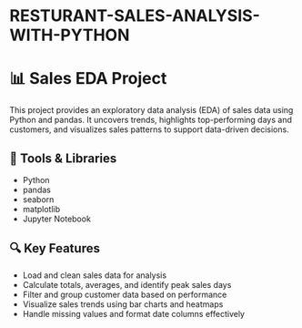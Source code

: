 # RESTURANT-SALES-ANALYSIS-WITH-PYTHON

# 📊 Sales EDA Project

This project provides an exploratory data analysis (EDA) of sales data using Python and pandas. It uncovers trends, highlights top-performing days and customers, and visualizes sales patterns to support data-driven decisions.

## 🧰 Tools & Libraries
- Python 
- pandas  
- seaborn  
- matplotlib  
- Jupyter Notebook  

## 🔍 Key Features
- Load and clean sales data for analysis  
- Calculate totals, averages, and identify peak sales days  
- Filter and group customer data based on performance  
- Visualize sales trends using bar charts and heatmaps  
- Handle missing values and format date columns effectively  


